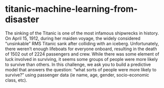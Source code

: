 # titanic-machine-learning-from-disaster
The sinking of the Titanic is one of the most infamous shipwrecks in history.  On April 15, 1912, during her maiden voyage, the widely considered “unsinkable” RMS Titanic sank after colliding with an iceberg. Unfortunately, there weren’t enough lifeboats for everyone onboard, resulting in the death of 1502 out of 2224 passengers and crew.  While there was some element of luck involved in surviving, it seems some groups of people were more likely to survive than others.  In this challenge, we ask you to build a predictive model that answers the question: “what sorts of people were more likely to survive?” using passenger data (ie name, age, gender, socio-economic class, etc).
